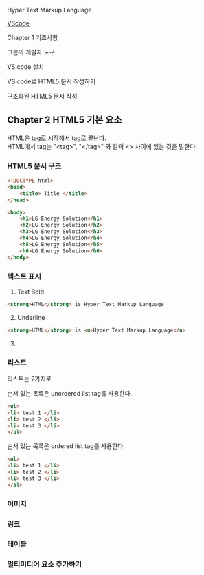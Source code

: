 Hyper Text Markup Language

[VScode](./VScode#VScode-설치)

Chapter 1 기초사항  

크롬의 개발자 도구  

VS code 설치  

VS code로 HTML5 문서 작성하기  

구조화된 HTML5 문서 작성  


## Chapter 2 HTML5 기본 요소 

HTML은 tag로 시작해서 tag로 끝난다.  
HTML에서 tag는 "\<tag\>", "\</tag\>" 와 같이 <> 사이에 있는 것을 말한다.  

### HTML5 문서 구조
``` html
<!DOCTYPE html>
<head>
	<title> Title </title>
</head>

<body>
	<h1>LG Energy Solution</h1>
	<h2>LG Energy Solution</h2>
	<h3>LG Energy Solution</h3>
	<h4>LG Energy Solution</h4>
	<h5>LG Energy Solution</h5>
	<h6>LG Energy Solution</h6>
</body>
```

### 텍스트 표시  
1. Text Bold
```html
<strong>HTML</strong> is Hyper Text Markup Language
```
2. Underline
```html
<strong>HTML</strong> is <u>Hyper Text Markup Language</u>
```
3. 

### 리스트  
리스트는 2가지로

순서 없는 목록은 unordered list tag를 사용한다.
``` html
<ul>
<li> test 1 </li>
<li> test 2 </li>
<li> test 3 </li>
</ul>
```

순서 있는 목록은 ordered list tag를 사용한다.
``` html
<ol>
<li> test 1 </li>
<li> test 2 </li>
<li> test 3 </li>
</ol>
```


### 이미지  


### 링크  


### 테이블  


### 멀티미디어 요소 추가하기  
